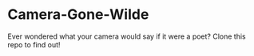# Camera-Gone-Wilde
Ever wondered what your camera would say if it were a poet? Clone this repo to find out! 
